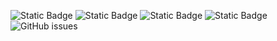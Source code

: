 ![Static Badge](https://img.shields.io/badge/blacklists-61-000000) ![Static Badge](https://img.shields.io/badge/blacklisted-2963892-cc0000) ![Static Badge](https://img.shields.io/badge/whitelisted-2251-00CC00) ![Static Badge](https://img.shields.io/badge/streaming_blacklist-28107-000000) ![GitHub issues](https://img.shields.io/github/issues/fabriziosalmi/blacklists)
